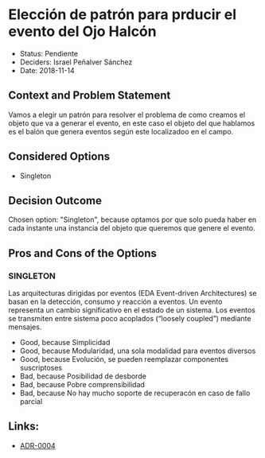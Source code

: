 # Elección de patrón para prducir el evento del Ojo Halcón

* Status: Pendiente 
* Deciders: Israel Peñalver Sánchez
* Date: 2018-11-14


## Context and Problem Statement

Vamos a elegir un patrón para resolver el problema de como creamos el objeto que va a generar el evento, en este caso el objeto del que hablamos es el balón que genera eventos según este localizadoo en el campo.

## Considered Options

* Singleton

## Decision Outcome

Chosen option: "Singleton", because optamos por que solo pueda haber en cada instante una instancia del objeto que queremos que genere el evento.


## Pros and Cons of the Options

### SINGLETON

Las arquitecturas dirigidas por eventos (EDA Event-driven Architectures) se
basan en la detección, consumo y reacción a eventos.
Un evento representa un cambio significativo en el estado de un sistema.
Los eventos se transmiten entre sistema poco acoplados (“loosely coupled”) mediante mensajes.


* Good, because Simplicidad
* Good, because Modularidad, una sola modalidad para eventos diversos
* Good, because Evolución, se pueden reemplazar componentes suscriptoses
* Bad, because Posibilidad de desborde
* Bad, because Pobre comprensibilidad
* Bad, because No hay mucho soporte de recuperacón en caso de fallo parcial

## Links:
* [ADR-0004](0004-Patrón-VAR.md)

